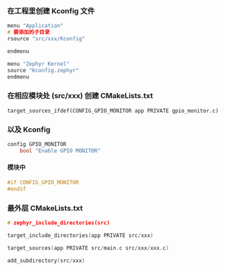 ### 在工程里创建 Kconfig 文件
```c
menu "Application"
# 要添加的子目录
rsource "src/xxx/Kconfig"

endmenu

menu "Zephyr Kernel"
source "Kconfig.zephyr"
endmenu
```
### 在相应模块处 (src/xxx) 创建 CMakeLists.txt
```CMakeLists
target_sources_ifdef(CONFIG_GPIO_MONITOR app PRIVATE gpio_monitor.c)
```
### 以及 Kconfig
```c
config GPIO_MONITOR
	bool "Enable GPIO MONITOR"
```
#### 模块中
```c
#if CONFIG_GPIO_MONITOR
#endif
```
### 最外层 CMakeLists.txt
```c
# zephyr_include_directories(src)

target_include_directories(app PRIVATE src/xxx)

target_sources(app PRIVATE src/main.c src/xxx/xxx.c)

add_subdirectory(src/xxx)
```